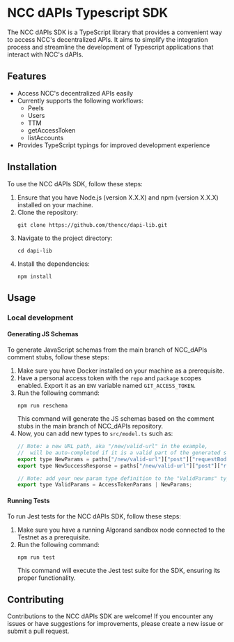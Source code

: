 # NCC dAPIs Typescript SDK

The NCC dAPIs SDK is a TypeScript library that provides a convenient way to access NCC's decentralized APIs. It aims to simplify the integration process and streamline the development of Typescript applications that interact with NCC's dAPIs.

## Features

- Access NCC's decentralized APIs easily
- Currently supports the following workflows:
    - Peels
    - Users
    - TTM
    - getAccessToken
    - listAccounts
- Provides TypeScript typings for improved development experience

## Installation

To use the NCC dAPIs SDK, follow these steps:

1. Ensure that you have Node.js (version X.X.X) and npm (version X.X.X) installed on your machine.
2. Clone the repository:
   ```shell
   git clone https://github.com/thencc/dapi-lib.git
   ```
3. Navigate to the project directory:
    ```shell
    cd dapi-lib
    ```
4. Install the dependencies:
    ```shell
    npm install
    ```

## Usage
### Local development
#### Generating JS Schemas

To generate JavaScript schemas from the main branch of NCC_dAPIs comment stubs, follow these steps:

1. Make sure you have Docker installed on your machine as a prerequisite.
2. Have a personal access token with the `repo` and `package` scopes enabled. Export it as an `ENV` variable named `GIT_ACCESS_TOKEN`.
3. Run the following command:
    ```shell
    npm run reschema
    ```
    This command will generate the JS schemas based on the comment stubs in the main branch of NCC_dAPIs repository.
4. Now, you can add new types to `src/model.ts` such as:
    ```javascript
    // Note: a new URL path, aka "/new/valid-url" in the example, 
    //  will be auto-completed if it is a valid part of the generated schema
    export type NewParams = paths["/new/valid-url"]["post"]["requestBody"]["content"]["application/json"];
    export type NewSuccessResponse = paths["/new/valid-url"]["post"]["responses"]["200"]["content"]["application/json"];

    // Note: add your new param type definition to the "ValidParams" type
    export type ValidParams = AccessTokenParams | NewParams;
    ```

#### Running Tests

To run Jest tests for the NCC dAPIs SDK, follow these steps:

1. Make sure you have a running Algorand sandbox node connected to the Testnet as a prerequisite.
2. Run the following command:
    ```shell
    npm run test
    ```
    This command will execute the Jest test suite for the SDK, ensuring its proper functionality.

## Contributing

Contributions to the NCC dAPIs SDK are welcome! If you encounter any issues or have suggestions for improvements, please create a new issue or submit a pull request.
